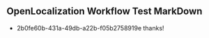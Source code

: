 ## OpenLocalization Workflow Test MarkDown
* 2b0fe60b-431a-49db-a22b-f05b2758919e 
thanks!<!--HONumber=Mar16_HO2-->
